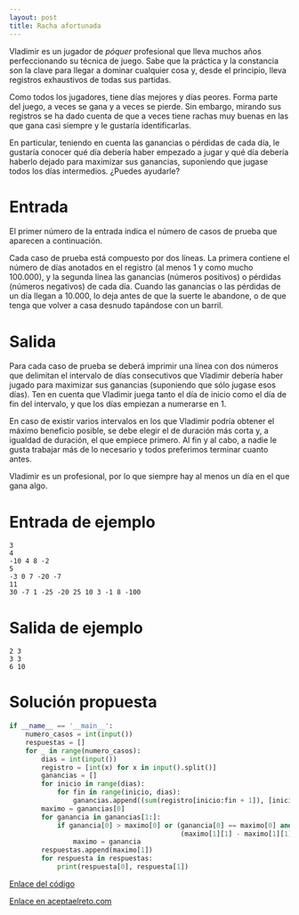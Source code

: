```yaml
---
layout: post
title: Racha afortunada
---
```


Vladimir es un jugador de _póquer_ profesional que lleva muchos años perfeccionando su técnica de juego. Sabe que la práctica y la constancia son la clave para llegar a dominar cualquier cosa y, desde el principio, lleva registros exhaustivos de todas sus partidas.

Como todos los jugadores, tiene días mejores y días peores. Forma parte del juego, a veces se gana y a veces se pierde. Sin embargo, mirando sus registros se ha dado cuenta de que a veces tiene rachas muy buenas en las que gana casi siempre y le gustaría identificarlas.

En particular, teniendo en cuenta las ganancias o pérdidas de cada día, le gustaría conocer qué día debería haber empezado a jugar y qué día debería haberlo dejado para maximizar sus ganancias, suponiendo que jugase todos los días intermedios. ¿Puedes ayudarle?

# Entrada

El primer número de la entrada indica el número de casos de prueba que aparecen a continuación.

Cada caso de prueba está compuesto por dos líneas. La primera contiene el número de días anotados en el registro (al menos 1 y como mucho 100.000), y la segunda línea las ganancias (números positivos) o pérdidas (números negativos) de cada día. Cuando las ganancias o las pérdidas de un día llegan a 10.000, lo deja antes de que la suerte le abandone, o de que tenga que volver a casa desnudo tapándose con un barril.

# Salida

Para cada caso de prueba se deberá imprimir una línea con dos números que delimitan el intervalo de días consecutivos que Vladimir debería haber jugado para maximizar sus ganancias (suponiendo que sólo jugase esos días). Ten en cuenta que Vladimir juega tanto el día de inicio como el día de fin del intervalo, y que los días empiezan a numerarse en 1.

En caso de existir varios intervalos en los que Vladimir podría obtener el máximo beneficio posible, se debe elegir el de duración más corta y, a igualdad de duración, el que empiece primero. Al fin y al cabo, a nadie le gusta trabajar más de lo necesario y todos preferimos terminar cuanto antes.

Vladimir es un profesional, por lo que siempre hay al menos un día en el que gana algo.


# Entrada de ejemplo

```
3
4
-10 4 8 -2
5
-3 0 7 -20 -7
11
30 -7 1 -25 -20 25 10 3 -1 8 -100
```

# Salida de ejemplo

```
2 3
3 3
6 10
```
# Solución propuesta

``` python
if __name__ == '__main__':
    numero_casos = int(input())
    respuestas = []
    for _ in range(numero_casos):
        dias = int(input())
        registro = [int(x) for x in input().split()]
        ganancias = []
        for inicio in range(dias):
            for fin in range(inicio, dias):
                ganancias.append((sum(registro[inicio:fin + 1]), [inicio + 1, fin + 1]))
        maximo = ganancias[0]
        for ganancia in ganancias[1:]:
            if ganancia[0] > maximo[0] or (ganancia[0] == maximo[0] and (ganancia[1][1] - ganancia[1][0]) <
                                           (maximo[1][1] - maximo[1][1])):
                maximo = ganancia
        respuestas.append(maximo[1])
        for respuesta in respuestas:
            print(respuesta[0], respuesta[1])
```

[Enlace del código](https://github.com/israelem/aceptaelreto/blob/master/codes/2018-04-09-racha.py)

[Enlace en aceptaelreto.com](https://www.aceptaelreto.com/problem/statement.php?id=316)

